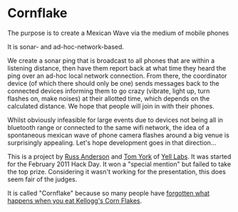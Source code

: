 # Cornflake

The purpose is to create a Mexican Wave via the medium of mobile phones

It is sonar- and ad-hoc-network-based.

We create a sonar ping that is broadcast to all phones that are within a listening distance, then have them report back at what time they heard the ping over an ad-hoc local network connection.  From there, the coordinator device (of which there should only be one) sends messages back to the connected devices informing them to go crazy (vibrate, light up, turn flashes on, make noises) at their allotted time, which depends on the calculated distance.  We hope that people will join in with their phones.

Whilst obviously infeasible for large events due to devices not being all in bluetooth range or connected to the same wifi network, the idea of a spontaneous mexican wave of phone camera flashes around a big venue is surprisingly appealing.  Let's hope development goes in that direction...


This is a project by [Russ Anderson](http://github.com/rux/) and [Tom York](http://github.com/tyork/) of [Yell Labs](http://www.yell.com/mobilephones/yell-labs.html).  It was started for the February 2011 Hack Day.  It won a "special mention" but failed to take the top prize.  Considering it wasn't working for the presentation, this does seem fair of the judges.

It is called "Cornflake" because so many people have [forgotten what happens when you eat Kellogg's Corn Flakes](http://www.youtube.com/watch?v=cygv7h6E1KY).  